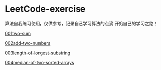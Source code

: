# LeetCode-exercise
算法自我练习使用，仅供参考，记录自己学习算法的点滴
开始自己的学习之路！

[001two-sum](https://github.com/yihan12/LeetCode-exercise/blob/master/daily/001two-sum/two-sum.md)

[002add-two-numbers](https://github.com/yihan12/LeetCode-exercise/blob/master/daily/002add-two-numbers/add-two-numbers.md)

[003length-of-longest-substring](https://github.com/yihan12/LeetCode-exercise/blob/master/daily/003length-of-longest-substring/length-of-longest-substring.md)

[004median-of-two-sorted-arrays](https://github.com/yihan12/LeetCode-exercise/blob/master/daily/004findMedianSortedArrays/004findMedianSortedArrays.md)
